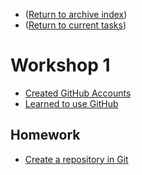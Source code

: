 - ([Return to archive index](../index.md))
- ([Return to current tasks](../../README.md))

Workshop 1
==========

* [Created GitHub Accounts](https://github.com/join)
* [Learned to use GitHub](https://try.github.io/levels/1/challenges/1)

Homework
--------
* [Create a repository in Git](https://help.github.com/articles/create-a-repo/)
